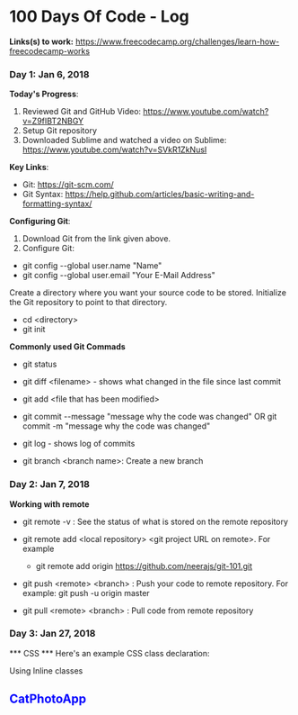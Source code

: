 # 100 Days Of Code - Log

**Links(s) to work:** https://www.freecodecamp.org/challenges/learn-how-freecodecamp-works

### Day 1: Jan 6, 2018

**Today's Progress**: 
1. Reviewed Git and GitHub Video: https://www.youtube.com/watch?v=Z9fIBT2NBGY
2. Setup Git repository
3. Downloaded Sublime and watched a video on Sublime: https://www.youtube.com/watch?v=SVkR1ZkNusI

**Key Links**:
  - Git: https://git-scm.com/
  - Git Syntax: https://help.github.com/articles/basic-writing-and-formatting-syntax/

**Configuring Git**:
1. Download Git from the link given above.
2. Configure Git:
  - git config --global user.name "Name"
  - git config --global user.email "Your E-Mail Address"
    
Create a directory where you want your source code to be stored. Initialize the Git repository to point to that directory.
  - cd \<directory>
  - git init
 
**Commonly used Git Commads**
  - git status
  - git diff \<filename> - shows what changed in the file since last commit
  - git add \<file that has been modified>
  - git commit --message "message why the code was changed" OR git commit -m "message why the code was changed"
  
  - git log - shows log of commits
  - git branch \<branch name>: Create a new branch
  
 ### Day 2: Jan 7, 2018
 **Working with remote**
  - git remote -v : See the status of what is stored on the remote repository
  - git remote add \<local repository> \<git project URL on remote>. For example
    - git remote add origin https://github.com/neerajs/git-101.git
    
  - git push \<remote> \<branch> : Push your code to remote repository. For example: git push -u origin master
  - git pull \<remote> \<branch> : Pull code from remote repository

### Day 3: Jan 27, 2018
*** CSS ***
Here's an example CSS class declaration:

<style>
  .blue-text {
    color: blue;
  }
</style>

Using Inline classes
<h2 class="blue-text">
  CatPhotoApp
</h2>


